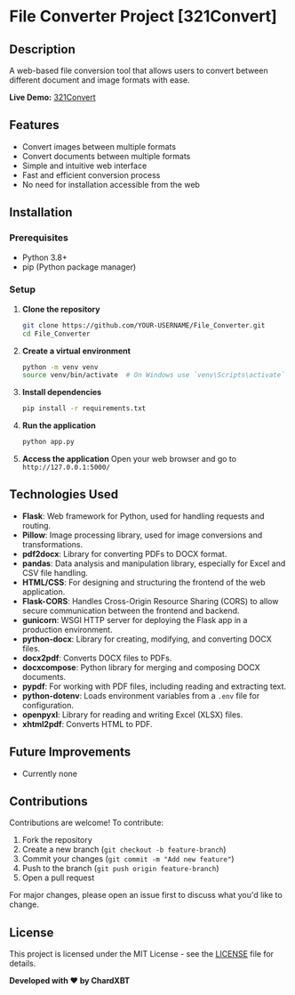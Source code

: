 # File Converter Project [321Convert]

## Description

A web-based file conversion tool that allows users to convert between different document and image formats with ease.

**Live Demo:** [321Convert](https://three21convert.onrender.com)

## Features

- Convert images between multiple formats
- Convert documents between multiple formats
- Simple and intuitive web interface
- Fast and efficient conversion process
- No need for installation accessible from the web

## Installation

### Prerequisites

- Python 3.8+
- pip (Python package manager)

### Setup

1. **Clone the repository**

   ```sh
   git clone https://github.com/YOUR-USERNAME/File_Converter.git
   cd File_Converter
   ```

2. **Create a virtual environment**

   ```sh
   python -m venv venv
   source venv/bin/activate  # On Windows use `venv\Scripts\activate`
   ```

3. **Install dependencies**

   ```sh
   pip install -r requirements.txt
   ```

4. **Run the application**

   ```sh
   python app.py
   ```

5. **Access the application**
   Open your web browser and go to `http://127.0.0.1:5000/`

## Technologies Used
- **Flask**: Web framework for Python, used for handling requests and routing.
- **Pillow**: Image processing library, used for image conversions and transformations.
- **pdf2docx**: Library for converting PDFs to DOCX format.
- **pandas**: Data analysis and manipulation library, especially for Excel and CSV file handling.
- **HTML/CSS**: For designing and structuring the frontend of the web application.
- **Flask-CORS**: Handles Cross-Origin Resource Sharing (CORS) to allow secure communication between the frontend and backend.
- **gunicorn**: WSGI HTTP server for deploying the Flask app in a production environment.
- **python-docx**: Library for creating, modifying, and converting DOCX files.
- **docx2pdf**: Converts DOCX files to PDFs.
- **docxcompose**: Python library for merging and composing DOCX documents.
- **pypdf**: For working with PDF files, including reading and extracting text.
- **python-dotenv**: Loads environment variables from a `.env` file for configuration.
- **openpyxl**: Library for reading and writing Excel (XLSX) files.
- **xhtml2pdf**: Converts HTML to PDF.

## Future Improvements
- Currently none


## Contributions

Contributions are welcome! To contribute:

1. Fork the repository
2. Create a new branch (`git checkout -b feature-branch`)
3. Commit your changes (`git commit -m "Add new feature"`)
4. Push to the branch (`git push origin feature-branch`)
5. Open a pull request

For major changes, please open an issue first to discuss what you'd like to change.

## License

This project is licensed under the MIT License - see the [LICENSE](LICENSE) file for details.

**Developed with ❤️ by ChardXBT**

